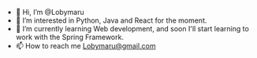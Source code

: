 - 👋 Hi, I’m @Lobymaru
- 👀 I’m interested in Python, Java and React for the moment.
- 🌱 I’m currently learning Web development, and soon I'll start learning to work with the Spring Framework.
- 📫 How to reach me Lobymaru@gmail.com

<!---
Lobymaru/Lobymaru is a ✨ special ✨ repository because its `README.md` (this file) appears on your GitHub profile.
You can click the Preview link to take a look at your changes.
--->
